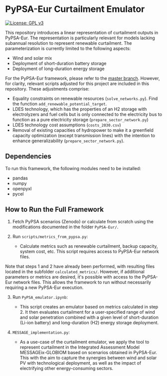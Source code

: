 
# PyPSA-Eur Curtailment Emulator 
[![License: GPL v3](https://img.shields.io/badge/License-GPLv3-blue.svg)](https://www.gnu.org/licenses/gpl-3.0)

This repository introduces a linear representation of curtailment outputs in PyPSA-Eur. The representation is particularly relevant for models lacking subannual resolution to represent renewable curtailment. The parameterization is currently limited to the following aspects:
- Wind and solar mix
- Deployment of short-duration battery storage
- Deployment of long-duration energy storage 

For the PyPSA-Eur framework, please refer to the [master branch](https://github.com/PyPSA/pypsa-eur). However, for clarity, relevant scripts adjusted for this project are included in this repository. These adjustments comprise:
- Equality constraints on renewable resources (`solve_networks.py`). Find the function `add_renewable_potential_target`.
- LDES technology, which has the properties of an H2 storage with electrolyzers and fuel cells but is only connected to the electricity bus to function as a pure electricity storage (`prepare_sector_network.py`)
- LDES technology cost assumptions (`costs_2030.csv`)
- Removal of existing capacities of hydropower to make it a greenfield capacity optimization (except transmission lines) with the intention to enhance generalizability (`prepare_sector_network.py`).

## Dependencies

To run this framework, the following modules need to be installed:
- pandas
- numpy
- openpyxl
- pycel

## How to Run the Full Framework 

1. Fetch PyPSA scenarios (Zenodo) or calculate from scratch using the modifications documented in the folder `PyPSA-Eur/`.

2. Run `scripts/metrics_from_pypsa.py`:
   - Calculate metrics such as renewable curtailment, backup capacity, system cost, etc. This script requires access to PyPSA-Eur network files.

Note that steps 1 and 2 have already been performed, with resulting files located in the subfolder `calculated_metrics/`. However, if additional parameters or metrics are desired, it's possible with access to the PyPSA-Eur network files. This allows the framework to run without necessarily requiring a new PyPSA-Eur execution.

3. Run `PyPSA_emulator.ipynb`:
   - This script creates an emulator based on metrics calculated in step 2. It then evaluates curtailment for a user-specified range of wind and solar penetration combined with a given level of short-duration (Li-ion battery) and long-duration (H2) energy storage deployment.

4. `MESSAGE_implementation.py`:
   - As a use-case of the curtailment emulator, we apply the tool to represent curtailment in the Integrated Assessment Model MESSAGEix-GLOBIOM based on scenarios obtained in PyPSA-Eur. This with the aim to capture the synergies between wind and solar PV with technological deployment, as well as the impact of electrifying other energy-consuming sectors. 
